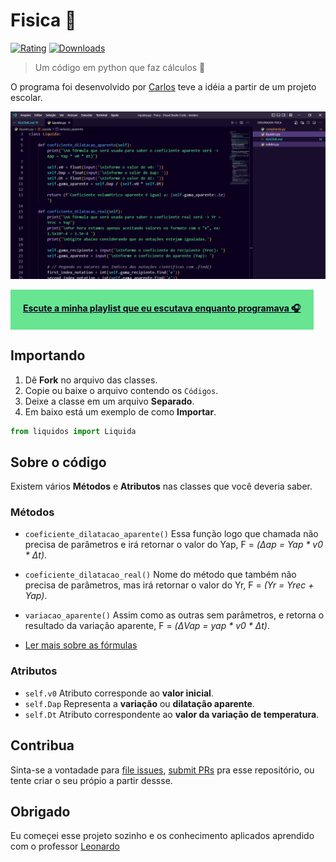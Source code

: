 # Fisica 🌠

[![Rating](https://vsmarketplacebadge.apphb.com/rating-star/dbanksdesign.nu-disco.svg?style=for-the-badge&colorA=4B1E97&colorB=280E54)](https://github.com/SmokeDevL/Fisica)
[![Downloads](https://vsmarketplacebadge.apphb.com/downloads-short/dbanksdesign.nu-disco.svg?style=for-the-badge&colorA=0CABA6&colorB=00837F)](https://github.com/SmokeDevL/Fisica)

> Um código em python que faz cálculos 🧮

O programa foi desenvolvido por [Carlos](https://github.com/SmokeDevL) teve a idéia a partir de um projeto escolar.

![Javascript screenshot of Nu Disco Dark](images/js.png)

<a href="https://open.spotify.com/playlist/4f7Dblb3Wxhg7bOl5HAPua?si=45f83ff4ee724fb8" style="display:inline-block; background:#67E591; color:#0C001F; padding:20px; font-weight:bold;">
Escute a minha playlist que eu escutava enquanto programava 🎧
</a>

## Importando

1. Dê **Fork** no arquivo das classes.
1. Copie ou baixe o arquivo contendo os `Códigos`.
1. Deixe a classe em um arquivo **Separado**.
1. Em baixo está um exemplo de como **Importar**.
```python
from liquidos import Liquida
```

## Sobre o código

Existem vários **Métodos** e **Atributos** nas classes que você deveria saber.

### Métodos

* `coeficiente_dilatacao_aparente()` Essa função logo que chamada não precisa de parâmetros e irá retornar o valor do Yap, F = *(Δap = Yap * v0 * Δt)*.
* `coeficiente_dilatacao_real()` Nome do método que também não precisa de parâmetros, mas irá retornar o valor do Yr, F = *(Yr = Yrec + Yap)*.
* `variacao_aparente()` Assim como as outras sem parâmetros, e retorna o resultado da variação aparente, F = *(ΔVap = yap * v0 * Δt)*.

* [Ler mais sobre as fórmulas](https://www.infoescola.com/termodinamica/dilatacao-dos-liquidos/)

### Atributos

* `self.v0` Atributo corresponde ao **valor inicial**.
* `self.Dap` Representa a **variação** ou **dilatação aparente**.
* `self.Dt` Atributo correspondente ao **valor da variação de temperatura**.

## Contribua

Sinta-se a vontadade para [file issues](https://github.com/SmokeDevL/Fisica/issues), [submit PRs](https://github.com/SmokeDevL/Fisica/pulls) pra esse repositório, ou tente criar o seu própio a partir dessse.

## Obrigado

Eu começei esse projeto sozinho e os conhecimento aplicados aprendido com o professor [Leonardo](https://classroom.google.com/u/1/c/NTA2ODYyNDMxNjA5)
